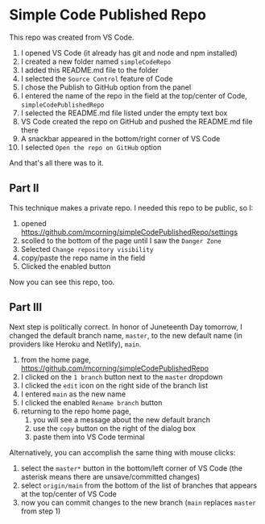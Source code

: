 # Simple Code Published Repo

This repo was created from VS Code.

1) I opened VS Code (it already has git and node and npm installed)
2) I created a new folder named `simpleCodeRepo`
3) I added this README.md file to the folder
4) I selected the `Source Control` feature of Code
5) I chose the Publish to GitHub option from the panel
6) I entered the name of the repo in the field at the top/center of Code, `simpleCodePublishedRepo`
7) I selected the README.md file listed under the empty text box
8) VS Code created the repo on GitHub and pushed the README.md file there
9) A snackbar appeared in the bottom/right corner of VS Code
10) I selected `Open the repo on GitHub` option

And that's all there was to it.

## Part II

This technique makes a private repo. I needed this repo to be public, so I:

1) opened <https://github.com/mcorning/simpleCodePublishedRepo/settings>
2) scolled to the bottom of the page until I saw the `Danger Zone`
3) Selected `Change repository visibility`
4) copy/paste the repo name in the field
5) Clicked the enabled button

Now you can see this repo, too.

## Part III

Next step is politically correct. In honor of Juneteenth Day tomorrow, I changed the default branch name, `master`, to the new default name (in providers like Heroku and Netlify), `main`.

1) from the home page, <https://github.com/mcorning/simpleCodePublishedRepo>
2) I clicked on the `1 branch` button next to the `master` dropdown
3) I clicked the `edit` icon on the right side of the branch list
4) I entered `main` as the new name
5) I clicked the enabled `Rename branch` button
6) returning to the repo home page, 
   1) you will see a message about the new default branch
   2) use the `copy` button on the right of the dialog box
   3) paste them into VS Code terminal


Alternatively, you can accomplish the same thing with mouse clicks:

1) select the `master*` button in the bottom/left corner of VS Code (the asterisk means there are unsave/committed changes)
2) select `origin/main` from the bottom of the list of branches that appears at the top/center of VS Code
3) now you can commit changes to the new branch (`main` replaces `master` from step 1)
